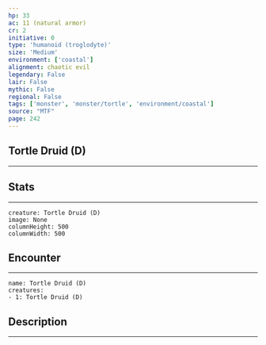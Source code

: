 ```yaml
---
hp: 33
ac: 11 (natural armor)
cr: 2
initiative: 0
type: 'humanoid (troglodyte)'    
size: 'Medium'
environment: ['coastal']
alignment: chaotic evil
legendary: False
lair: False
mythic: False
regional: False
tags: ['monster', 'monster/tortle', 'environment/coastal']
source: "MTF"
page: 242
---
```


## Tortle Druid (D)
---



## Stats
---

```statblock
creature: Tortle Druid (D)
image: None
columnHeight: 500
columnWidth: 500
```

## Encounter
---

```encounter-table
name: Tortle Druid (D)
creatures:
- 1: Tortle Druid (D)
```

## Description
---




